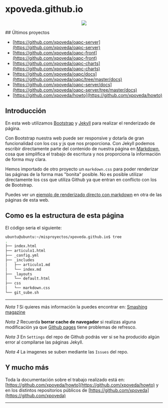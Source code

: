 ﻿xpoveda.github.io
=================
<p align="center">
<img src="https://user-images.githubusercontent.com/13355927/30377816-736912b2-9891-11e7-8690-2b3113ebaef2.jpg" />
</p>
## Últimos proyectos

* [https://github.com/xpoveda/oapc-server](https://github.com/xpoveda/oapc-server)
* [https://github.com/xpoveda/oapc-front](https://github.com/xpoveda/oapc-front)
* [https://github.com/xpoveda/oapc-charts](https://github.com/xpoveda/oapc-charts)
* [https://github.com/xpoveda/oapc/docs](https://github.com/xpoveda/oapc/tree/master/docs)
* [https://github.com/xpoveda/oapc-server/docs](https://github.com/xpoveda/oapc-server/tree/master/docs)
* [https://github.com/xpoveda/howto](https://github.com/xpoveda/howto)

## Introducción

En esta web utilizamos [Bootstrap](http://getbootstrap.com/) y [Jekyll](https://jekyllrb.com/) para realizar el renderizado de página.

Con Bootstrap nuestra web puede ser responsive y dotarla de gran funcionalidad con los css y js que nos proporciona. Con Jekyll podemos escribir 
directamente parte del contenido de nuestra página en [Markdown](https://daringfireball.net/projects/markdown/), cosa que simplifica el trabajo de 
escritura y nos proporciona la información de forma muy clara.

Hemos importado de otro proyecto un `markdown.css` para poder renderizar las páginas de la forma mas "bonita" posible.
No es posible utilizar directamente los css que utiliza Github ya que entran en conflicto con los de Bootstrap.

Puedes ver un [ejemplo de renderizado directo con markdown](https://xpoveda.github.io/articulo1) en otra de las páginas de esta web.

## Como es la estructura de esta página

El código seria el siguiente:
```bash
ubuntu@ubuntu:~/misproyectos/xpoveda.github.io$ tree
.
├── index.html
├── articulo1.html
├── _config.yml
├── _includes
│   ├── articulo1.md
│   └── index.md
├── _layouts
│   └── default.html
├── css
│   └── markdown.css
└── git_sube.sh
```

---

*Nota 1* Si quieres más información la puedes encontrar en: [Smashing magazine](https://www.smashingmagazine.com/2014/08/build-blog-jekyll-github-pages/)

*Nota 2* Recuerda **borrar cache de navegador** si realizas alguna modificación ya que [Github pages](https://pages.github.com/) tiene 
problemas de refresco.

*Nota 3* En `Settings` del repo de Github podrás ver si se ha producido algún error al compilarse las páginas Jekyll.

*Nota 4* La imagenes se suben mediante las `Issues` del repo.

## Y mucho más

Toda la documentación sobre el trabajo realizado está en: [https://github.com/xpoveda/howto](https://github.com/xpoveda/howto) 
y en los distintos repositorios públicos de [https://github.com/xpoveda](https://github.com/xpoveda)

---
<!--
![octojekyll-opt](https://user-images.githubusercontent.com/13355927/30377816-736912b2-9891-11e7-8690-2b3113ebaef2.jpg)
-->
